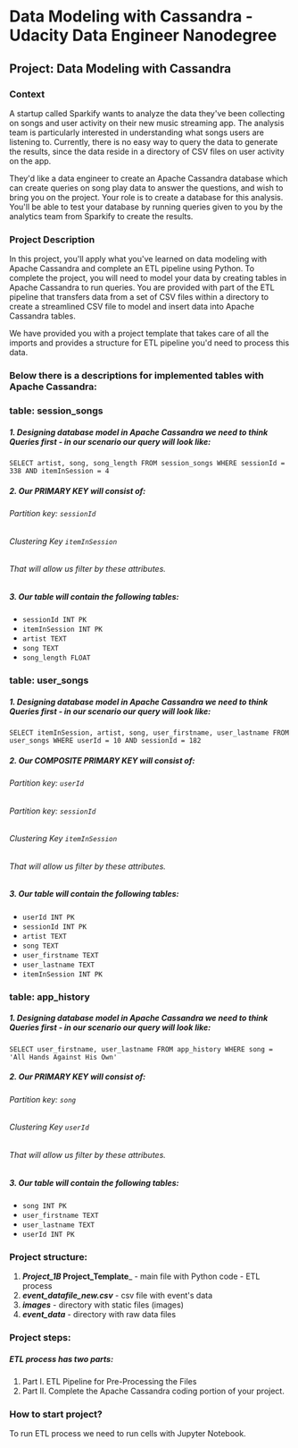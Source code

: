 # Data Modeling with Cassandra - Udacity Data Engineer Nanodegree

## Project: Data Modeling with Cassandra

### Context 

A startup called Sparkify wants to analyze the data they've been collecting on songs and user activity on their new music streaming app. The analysis team is particularly interested in understanding what songs users are listening to. Currently, there is no easy way to query the data to generate the results, since the data reside in a directory of CSV files on user activity on the app.

They'd like a data engineer to create an Apache Cassandra database which can create queries on song play data to answer the questions, and wish to bring you on the project. Your role is to create a database for this analysis. You'll be able to test your database by running queries given to you by the analytics team from Sparkify to create the results.

### Project Description

In this project, you'll apply what you've learned on data modeling with Apache Cassandra and complete an ETL pipeline using Python. To complete the project, you will need to model your data by creating tables in Apache Cassandra to run queries. You are provided with part of the ETL pipeline that transfers data from a set of CSV files within a directory to create a streamlined CSV file to model and insert data into Apache Cassandra tables.

We have provided you with a project template that takes care of all the imports and provides a structure for ETL pipeline you'd need to process this data.


### Below there is a descriptions for implemented tables with Apache Cassandra:

### table: session_songs
##### 1. Designing database model in Apache Cassandra we need to think Queries first - in our scenario our query will look like: 
`SELECT artist, song, song_length FROM session_songs WHERE sessionId = 338 AND itemInSession = 4`
##### 2. Our <em>PRIMARY KEY</em> will consist of: 
###### Partition key: `sessionId`
###### Clustering Key `itemInSession`
###### That will allow us filter by these attributes.
##### 3. Our table will contain the following tables: 
- `sessionId INT PK`
- `itemInSession INT PK`
- `artist TEXT` 
- `song TEXT`
- `song_length FLOAT`
    
### table: user_songs
##### 1. Designing database model in Apache Cassandra we need to think Queries first - in our scenario our query will look like: 
`SELECT itemInSession, artist, song, user_firstname, user_lastname FROM user_songs WHERE userId = 10 AND sessionId = 182`
##### 2. Our <em>COMPOSITE PRIMARY KEY</em> will consist of: 
###### Partition key: `userId`
###### Partition key: `sessionId`
###### Clustering Key `itemInSession`
###### That will allow us filter by these attributes.
##### 3. Our table will contain the following tables: 
- `userId INT PK`
- `sessionId INT PK`
- `artist TEXT` 
- `song TEXT`
- `user_firstname TEXT`
- `user_lastname TEXT`
- `itemInSession INT PK`  
    
	
### table: app_history
##### 1. Designing database model in Apache Cassandra we need to think Queries first - in our scenario our query will look like: 
`SELECT user_firstname, user_lastname FROM app_history WHERE song = 'All Hands Against His Own'`
##### 2. Our <em>PRIMARY KEY</em> will consist of: 
###### Partition key: `song`
###### Clustering Key `userId`
###### That will allow us filter by these attributes.
##### 3. Our table will contain the following tables: 
- `song INT PK`
- `user_firstname TEXT` 
- `user_lastname TEXT`
- `userId INT PK`	

### Project structure:

1. ___Project_1B_ Project_Template___ - main file with Python code - ETL process
2. ___event_datafile_new.csv___ - csv file with event's data
3. ___images___ - directory with static files (images)
4. ___event_data___ - directory with raw data files



### Project steps:

##### ETL process has two parts:

1. Part I. ETL Pipeline for Pre-Processing the Files
2. Part II. Complete the Apache Cassandra coding portion of your project. 



### How to start project?

To run ETL process we need to run cells with Jupyter Notebook.



